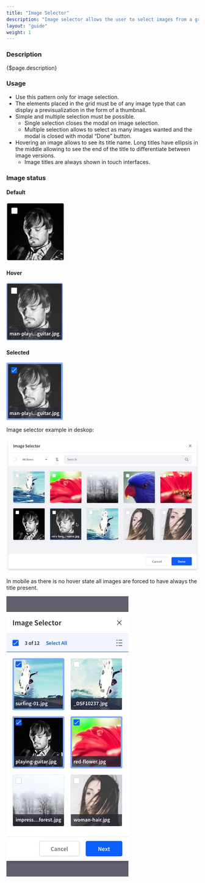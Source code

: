 ```yaml
---
title: "Image Selector"
description: "Image selector allows the user to select images from a grids images in a visual way that primes the images over other metadata that an image file can have."
layout: "guide"
weight: 1
---
```


### Description

{$page.description}

### Usage

* Use this pattern only for image selection.
* The elements placed in the grid must be of any image type that can display a previsualization in the form of a thumbnail.
* Simple and multiple selection must be possible.
    * Single selection closes the modal on image selection.
    * Multiple selection allows to select as many images wanted and the modal is closed with modal “Done” button.
* Hovering an image allows to see its title name. Long titles have ellipsis in the middle allowing to see the end of the title to differentiate between image versions.
    * Image titles are always shown in touch interfaces.


### Image status

#### Default

![image default state](../../../images/ImageSelectorImageDefault.jpg)

#### Hover

![image hover state](../../../images/ImageSelectorImageHover.jpg)

#### Selected

![image hover state](../../../images/ImageSelectorImageSelected.jpg)

Image selector example in deskop:

![image selector example in desktop size](../../../images/ImageSelector.jpg)

In mobile as there is no hover state all images are forced to have always the title present.

![image selector example in mobile size](../../../images/ImageSelectorMobile.jpg)


